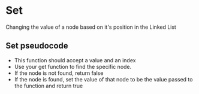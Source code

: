 # Set
Changing the value of a node based on it's position in the Linked List

## Set pseudocode

 - This function should accept a value and an index
 - Use your get function to find the specific node.
 - If the node is not found, return false
 - If the node is found, set the value of that node to be the value passed to the function and return true